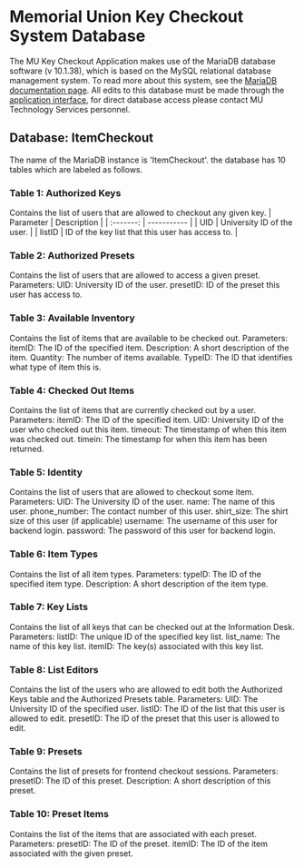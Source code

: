 <!--
Fix the formatting for table parameter descriptions
-->

# Memorial Union Key Checkout System Database

The MU Key Checkout Application makes use of the MariaDB database software (v 10.1.38), which is based on the MySQL relational 
database management system. To read more about this system, see the [MariaDB documentation page](https://mariadb.org/about/). All edits 
to this database must be made through the [application interface](https://devbox.memunion.iastate.edu/), for direct database access 
please contact MU Technology Services personnel.



## Database: ItemCheckout

The name of the MariaDB instance is 'ItemCheckout'. the database has 10 tables which are labeled as follows.

### Table 1: Authorized Keys

Contains the list of users that are allowed to checkout any given key. 
    | Parameter | Description                                      |
    | :-------: | -----------                                      |
    |    UID    | University ID of the user.                       |
    | listID    | ID of the key list that this user has access to. |

### Table 2: Authorized Presets

Contains the list of users that are allowed to access a given preset.
    Parameters:
        UID: University ID of the user.
        presetID: ID of the preset this user has access to.

### Table 3: Available Inventory

Contains the list of items that are available to be checked out.
    Parameters:
        itemID: The ID of the specified item.
        Description: A short description of the item.
        Quantity: The number of items available.
        TypeID: The ID that identifies what type of item this is.

### Table 4: Checked Out Items

Contains the list of items that are currently checked out by a user.
    Parameters:
        itemID: The ID of the specified item.
        UID: University ID of the user who checked out this item.
        timeout: The timestamp of when this item was checked out.
        timein: The timestamp for when this item has been returned.

### Table 5: Identity

Contains the list of users that are allowed to checkout some item.
    Parameters:
        UID: The University ID of the user.
        name: The name of this user.
        phone_number: The contact number of this user.
        shirt_size: The shirt size of this user (if applicable)
        username: The username of this user for backend login.
        password: The password of this user for backend login.

### Table 6: Item Types

Contains the list of all item types.
    Parameters:
        typeID: The ID of the specified item type.
        Description: A short description of the item type.

### Table 7: Key Lists

Contains the list of all keys that can be checked out at the Information Desk.
    Parameters:
        listID: The unique ID of the specified key list.
        list_name: The name of this key list.
        itemID: The key(s) associated with this key list.

### Table 8: List Editors

Contains the list of the users who are allowed to edit both the Authorized Keys table and the Authorized Presets table.
    Parameters:
        UID: The University ID of the specified user.
        listID: The ID of the list that this user is allowed to edit.
        presetID: The ID of the preset that this user is allowed to edit.

### Table 9: Presets

Contains the list of presets for frontend checkout sessions.
    Parameters:
        presetID: The ID of this preset.
        Description: A short description of this preset.

### Table 10: Preset Items

Contains the list of the items that are associated with each preset.
    Parameters:
        presetID: The ID of the preset.
        itemID: The ID of the item associated with the given preset.